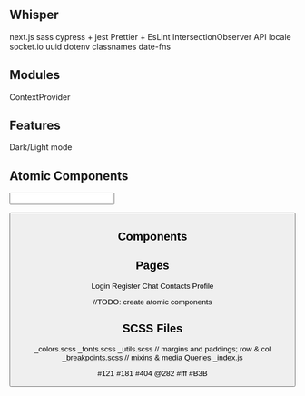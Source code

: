 ## Whisper
next.js
sass
cypress + jest
Prettier + EsLint
IntersectionObserver API
locale
socket.io
uuid
dotenv
classnames
date-fns

## Modules

ContextProvider

## Features
Dark/Light mode

## Atomic Components

<Input
    leftIcon
    rightIcon
    labelText
    placeholder
    width
    backgroundColor
    validators
    onChange
/>

<Avatar isActive imgSrc clickable/>

<Badge count />

<Time time />

<Button
    text
    onClick
/>

<Message
    who
    content
/>

<SendBtn 
    onClick
/>

<Dropdown />
<FileUpload />

## Components

<Navbar />
<ChatTile />
<ChatTileContainer />
<ChatWindow />
<Profile />

## Pages
Login
Register
Chat
Contacts
Profile

 //TODO: create atomic components

 ## SCSS Files
 _colors.scss
 _fonts.scss
 _utils.scss    // margins and paddings; row & col
 _breakpoints.scss      // mixins & media Queries
 _index.js

#121
#181
#404
@282
#fff
#B3B
